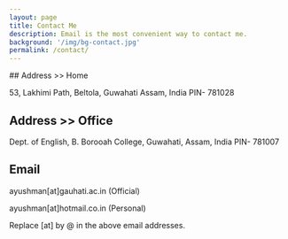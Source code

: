 ```yaml
---
layout: page
title: Contact Me
description: Email is the most convenient way to contact me.
background: '/img/bg-contact.jpg'
permalink: /contact/
---
```


<p> ## Address >> Home

53, Lakhimi Path,
Beltola, Guwahati
Assam, India PIN- 781028
</p>

## Address >> Office

Dept. of English,
B. Borooah College, Guwahati,
Assam, India PIN- 781007

## Email

ayushman[at]gauhati.ac.in (Official)

ayushman[at]hotmail.co.in (Personal)

Replace [at] by @ in the above email addresses.
